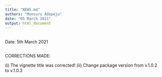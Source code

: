 ```yaml
---
title: "NEWS.md"
authors: "Monsuru Adepeju"
date: "05 March 2021"
output: html_document
---
```




##
Date: 5th March 2021
##

CORRECTIONS MADE:

(i) The vignette title was corrected!
(ii) Change package version from v.1.0.2 to v.1.0.3

